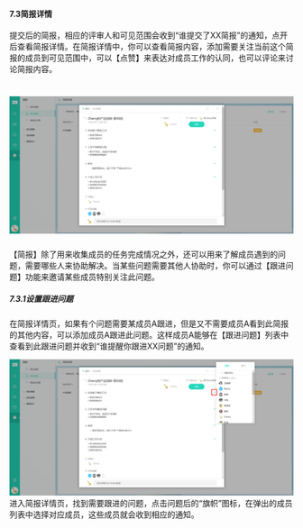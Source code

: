 #### 7.3简报详情	

提交后的简报，相应的评审人和可见范围会收到“谁提交了XX简报”的通知，点开后查看简报详情。在简报详情中，你可以查看简报内容，添加需要关注当前这个简报的成员到可见范围中，可以【点赞】来表达对成员工作的认同，也可以评论来讨论简报内容。

# ![](/assets/7.3简报详情2.png)

【简报】除了用来收集成员的任务完成情况之外，还可以用来了解成员遇到的问题，需要哪些人来协助解决。当某些问题需要其他人协助时，你可以通过【跟进问题】功能来邀请某些成员特别关注此问题。

##### 7.3.1设置跟进问题

在简报详情页，如果有个问题需要某成员A跟进，但是又不需要成员A看到此简报的其他内容，可以添加成员A跟进此问题。这样成员A能够在【跟进问题】列表中查看到此跟进问题并收到“谁提醒你跟进XX问题”的通知。

![](/assets/7.3.1设置跟进问题.png)进入简报详情页，找到需要跟进的问题，点击问题后的“旗帜”图标，在弹出的成员列表中选择对应成员，这些成员就会收到相应的通知。
